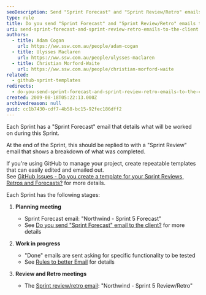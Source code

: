 ```yaml
---
seoDescription: Send "Sprint Forecast" and "Sprint Review/Retro" emails to clients to streamline project management and enhance transparency.
type: rule
title: Do you send "Sprint Forecast" and "Sprint Review/Retro" emails to the client?
uri: send-sprint-forecast-and-sprint-review-retro-emails-to-the-client
authors:
  - title: Adam Cogan
    url: https://ww.ssw.com.au/people/adam-cogan
  - title: Ulysses Maclaren
    url: https://ww.ssw.com.au/people/ulysses-maclaren
  - title: Christian Morford-Waite
    url: https://ww.ssw.com.au/people/christian-morford-waite
related:
  - github-sprint-templates
redirects:
  - do-you-send-sprint-forecast-and-sprint-review-retro-emails-to-the-client
created: 2009-08-18T05:22:13.000Z
archivedreason: null
guid: cc1b7430-cdf7-4b58-bc15-92fec186dff2
---
```


Each Sprint has a "Sprint Forecast" email that details what will be worked on during this Sprint.

At the end of the Sprint, this should be replied to with a "Sprint Review" email that shows a breakdown of what was completed.

If you're using GitHub to manage your project, create repeatable templates that can easily edited and emailed out.  
See [GitHub Issues - Do you create a template for your Sprint Reviews, Retros and Forecasts?](/github-sprint-templates) for more details.

Each Sprint has the following stages:

<!--endintro-->

1. **Planning meeting**

   - Sprint Forecast email: "Northwind - Sprint 5 Forecast"
   - See [Do you send "Sprint Forecast" email to the client?](/do-you-create-a-sprint-forecast-aka-the-functionality-that-will-be-developed-during-the-sprint) for more details

2. **Work in progress**

   - "Done" emails are sent asking for specific functionality to be tested
   - See [Rules to better Email](/rules-to-better-email) for details

3. **Review and Retro meetings**

   - The [Sprint review/retro email](/sprint-review-retro-email): "Northwind - Sprint 5 Review/Retro"
